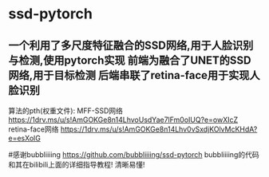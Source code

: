 # ssd-pytorch
一个利用了多尺度特征融合的SSD网络,用于人脸识别与检测,使用pytorch实现
前端为融合了UNET的SSD网络,用于目标检测
后端串联了retina-face用于实现人脸识别
---------------------------------------------------------------------------
算法的pth(权重文件):
MFF-SSD网络   https://1drv.ms/u/s!AmGOKGe8n14LhvoUsdYae7lFm0oIUQ?e=owXIcZ
retina-face网络    https://1drv.ms/u/s!AmGOKGe8n14Lhv0vSxdjKOlvMcKHdA?e=esXolG

#感谢bubbliiiing
https://github.com/bubbliiiing/ssd-pytorch
bubbliiiing的代码和其在bilibili上面的详细指导教程! 清晰易懂! 
